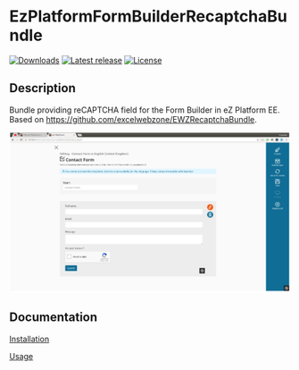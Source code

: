 # EzPlatformFormBuilderRecaptchaBundle

[![Downloads](https://img.shields.io/packagist/dt/adamwojs/ezplatform-form-builder-recaptcha-field.svg?style=flat-square)](https://packagist.org/packages/adamwojs/ezplatform-form-builder-recaptcha-field)
[![Latest release](https://img.shields.io/github/release/adamwojs/ezplatform-form-builder-recaptcha-field.svg?style=flat-square)](https://github.com/adamwojs/ezplatform-form-builder-recaptcha-field/releases)
[![License](https://img.shields.io/packagist/l/adamwojs/ezplatform-form-builder-recaptcha-field.svg?style=flat-square)](LICENSE)

## Description

Bundle providing reCAPTCHA field for the Form Builder in eZ Platform EE. Based on https://github.com/excelwebzone/EWZRecaptchaBundle.

![Screenshot](docs/SCREENSHOT.png)

## Documentation

[Installation](docs/INSTALL.md)

[Usage](docs/USAGE.md)

